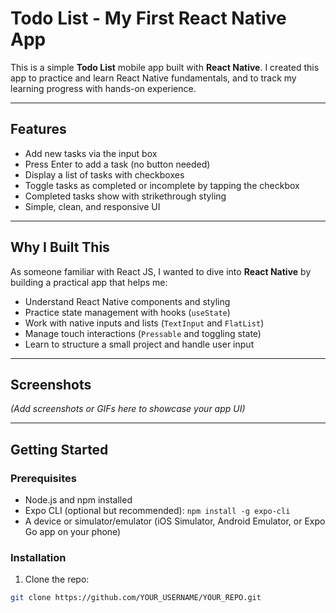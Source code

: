 # Todo List - My First React Native App

This is a simple **Todo List** mobile app built with **React Native**. I created this app to practice and learn React Native fundamentals, and to track my learning progress with hands-on experience.

---

## Features

- Add new tasks via the input box
- Press Enter to add a task (no button needed)
- Display a list of tasks with checkboxes
- Toggle tasks as completed or incomplete by tapping the checkbox
- Completed tasks show with strikethrough styling
- Simple, clean, and responsive UI

---

## Why I Built This

As someone familiar with React JS, I wanted to dive into **React Native** by building a practical app that helps me:

- Understand React Native components and styling
- Practice state management with hooks (`useState`)
- Work with native inputs and lists (`TextInput` and `FlatList`)
- Manage touch interactions (`Pressable` and toggling state)
- Learn to structure a small project and handle user input

---

## Screenshots

*(Add screenshots or GIFs here to showcase your app UI)*

---

## Getting Started

### Prerequisites

- Node.js and npm installed
- Expo CLI (optional but recommended): `npm install -g expo-cli`
- A device or simulator/emulator (iOS Simulator, Android Emulator, or Expo Go app on your phone)

### Installation

1. Clone the repo:

```bash
git clone https://github.com/YOUR_USERNAME/YOUR_REPO.git
